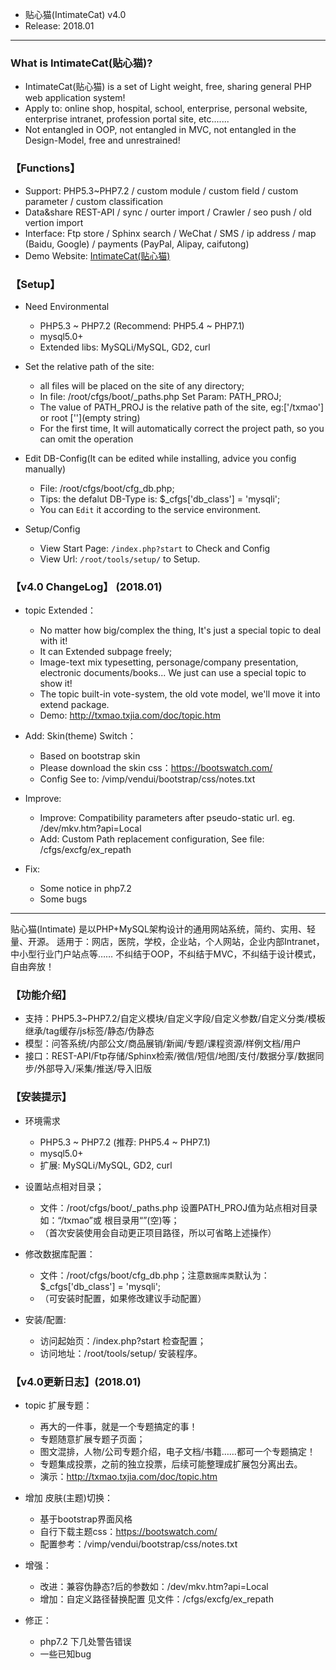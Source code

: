 
* 贴心猫(IntimateCat) v4.0
* Release: 2018.01

--- --- --- --- --- --- --- --- --- 


### What is IntimateCat(贴心猫)?

* IntimateCat(贴心猫) is a set of Light weight, free, sharing general PHP web application system!
* Apply to: online shop, hospital, school, enterprise, personal website, enterprise intranet, profession portal site, etc.......
* Not entangled in OOP, not entangled in MVC, not entangled in the Design-Model, free and unrestrained!


### 【Functions】

* Support: PHP5.3~PHP7.2 / custom module / custom field / custom parameter / custom classification
* Data&share REST-API / sync / ourter import / Crawler / seo push / old vertion import
* Interface: Ftp store / Sphinx search / WeChat / SMS / ip address / map (Baidu, Google) / payments (PayPal, Alipay, caifutong)
* Demo Website: [IntimateCat(贴心猫)](http://txmao.txjia.com/)


### 【Setup】

* Need Environmental
  - PHP5.3 ~ PHP7.2 (Recommend: PHP5.4 ~ PHP7.1)
  - mysql5.0+
  - Extended libs: MySQLi/MySQL, GD2, curl

* Set the relative path of the site: 
  - all files will be placed on the site of any directory; 
  - In file: /root/cfgs/boot/_paths.php Set Param: PATH_PROJ; 
  - The value of PATH_PROJ is the relative path of the site, eg:['/txmao'] or root [''](empty string)
  - For the first time, It will automatically correct the project path, so you can omit the operation

* Edit DB-Config(It can be edited while installing, advice you config manually) 
  - File: /root/cfgs/boot/cfg_db.php; 
  - Tips: the defalut DB-Type is: $_cfgs['db_class'] = 'mysqli'; 
  - You can `Edit` it according to the service environment.

* Setup/Config 
  - View Start Page: `/index.php?start` to Check and Config
  - View Url: `/root/tools/setup/` to Setup.


### 【v4.0 ChangeLog】 (2018.01)

* topic Extended：
  - No matter how big/complex the thing, It's just a special topic to deal with it!
  - It can Extended subpage freely;
  - Image-text mix typesetting, personage/company presentation, electronic documents/books... We just can use a special topic to show it!
  - The topic built-in vote-system, the old vote model, we'll move it into extend package.
  - Demo: http://txmao.txjia.com/doc/topic.htm

* Add: Skin(theme) Switch：
  - Based on bootstrap skin
  - Please download the skin css：https://bootswatch.com/
  - Config See to: /vimp/vendui/bootstrap/css/notes.txt

* Improve:
  - Improve: Compatibility parameters after pseudo-static url. eg. /dev/mkv.htm?api=Local
  - Add: Custom Path replacement configuration, See file: /cfgs/excfg/ex_repath

* Fix: 
  - Some notice in php7.2
  - Some bugs

--- --- --- --- --- --- --- --- --- 

贴心猫(Intimate) 是以PHP+MySQL架构设计的通用网站系统，简约、实用、轻量、开源。
适用于：网店，医院，学校，企业站，个人网站，企业内部Intranet，中小型行业门户站点等……
不纠结于OOP，不纠结于MVC，不纠结于设计模式，自由奔放！


### 【功能介绍】

* 支持：PHP5.3~PHP7.2/自定义模块/自定义字段/自定义参数/自定义分类/模板继承/tag缓存/js标签/静态/伪静态
* 模型：问答系统/内部公文/商品展销/新闻/专题/课程资源/样例文档/用户
* 接口：REST-API/Ftp存储/Sphinx检索/微信/短信/地图/支付/数据分享/数据同步/外部导入/采集/推送/导入旧版


### 【安装提示】

* 环境需求
  - PHP5.3 ~ PHP7.2 (推荐: PHP5.4 ~ PHP7.1)
  - mysql5.0+
  - 扩展: MySQLi/MySQL, GD2, curl

* 设置站点相对目录；
  - 文件：/root/cfgs/boot/_paths.php 设置PATH_PROJ值为站点相对目录如：“/txmao”或 根目录用“”(空)等；
  - （首次安装使用会自动更正项目路径，所以可省略上述操作）

* 修改数据库配置：
  - 文件：/root/cfgs/boot/cfg_db.php；注意`数据库类`默认为：$_cfgs['db_class'] = 'mysqli';
  - （可安装时配置，如果修改建议手动配置）

* 安装/配置: 
  - 访问起始页：/index.php?start 检查配置；
  - 访问地址：/root/tools/setup/ 安装程序。


### 【v4.0更新日志】(2018.01)

* topic 扩展专题：
  - 再大的一件事，就是一个专题搞定的事！
  - 专题随意扩展专题子页面；
  - 图文混排，人物/公司专题介绍，电子文档/书籍……都可一个专题搞定！
  - 专题集成投票，之前的独立投票，后续可能整理成扩展包分离出去。
  - 演示：http://txmao.txjia.com/doc/topic.htm

* 增加 皮肤(主题)切换：
  - 基于bootstrap界面风格
  - 自行下载主题css：https://bootswatch.com/
  - 配置参考：/vimp/vendui/bootstrap/css/notes.txt

* 增强：
  - 改进：兼容伪静态?后的参数如：/dev/mkv.htm?api=Local
  - 增加：自定义路径替换配置 见文件：/cfgs/excfg/ex_repath

* 修正：
  - php7.2 下几处警告错误
  - 一些已知bug
